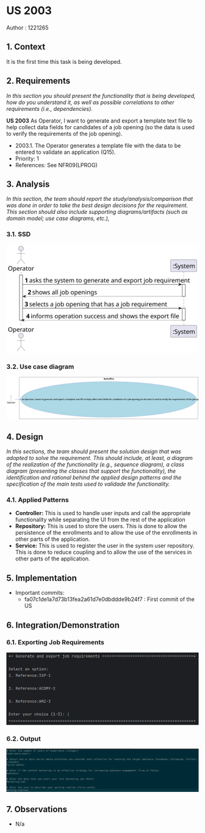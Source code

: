 # US 2003

Author : 1221265

## 1. Context

It is the first time this task is being developed.


## 2. Requirements

_In this section you should present the functionality that is being developed, how do you understand it, as well as possible correlations to other requirements (i.e., dependencies)._

**US 2003** As Operator, I want to generate and export a template text file to help collect data fields for candidates of a job opening (so the data is used to verify the requirements of the job opening).

- 2003.1. The Operator generates a template file with the data to be entered to validate an application (Q15).
- Priority: 1
- References: See NFR09(LPROG)


## 3. Analysis

_In this section, the team should report the study/analysis/comparison that was done in order to take the best design decisions for the requirement.
This section should also include supporting diagrams/artifacts (such as domain model; use case diagrams, etc.),_

### 3.1. SSD

![ssd](out/US2003_SSD.svg "SSD")

### 3.2. Use case diagram

![use case diagram](out/US2003_UCD.svg "Use case diagram")


## 4. Design

_In this sections, the team should present the solution design that was adopted to solve the requirement.
This should include, at least, a diagram of the realization of the functionality (e.g., sequence diagram),
a class diagram (presenting the classes that support the functionality),
the identification and rational behind the applied design patterns and the specification of the main tests used to validade the functionality._

### 4.1. Applied Patterns
- **Controller:** This is used to handle user inputs and call the appropriate functionality while separating the UI from the rest of the application
- **Repository:** This is used to store the users. This is done to allow the persistence of the enrollments and to allow the use of the enrollments in other parts of the application.
- **Service:** This is used to register the user in the system user repository. This is done to reduce coupling and to allow the use of the services in other parts of the application.

## 5. Implementation

- Important commits:
    - fa07c1de1a7d73b13fea2a61d7e0dbddde9b24f7 : First commit of the US

## 6. Integration/Demonstration

### 6.1. Exporting Job Requirements

![export](out/export.png)


### 6.2. Output

![output](out/output.png)

## 7. Observations

- N/a
